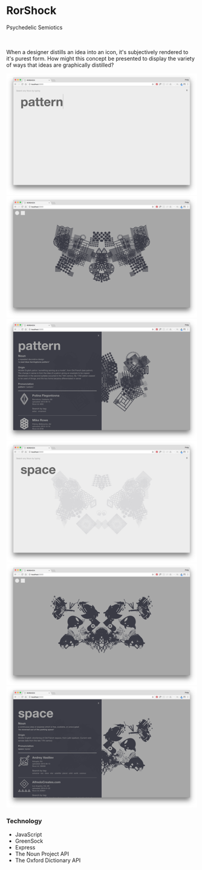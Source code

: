 # RorShock
Psychedelic Semiotics

<br><br>
When a designer distills an idea into an icon, it's subjectively rendered to it's purest form.
How might this concept be presented to display the variety of ways that ideas are graphically distilled?

![alt tag](demoImages/1.png)
![alt tag](demoImages/2.png)
![alt tag](demoImages/3.png)
![alt tag](demoImages/4.png)
![alt tag](demoImages/5.png)
![alt tag](demoImages/6.png)

### Technology
- JavaScript
- GreenSock
- Express
- The Noun Project API
- The Oxford Dictionary API

